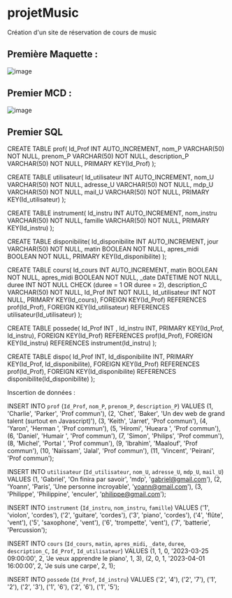 # projetMusic
Création d'un site de réservation de cours de music

## Première Maquette :

![image](https://user-images.githubusercontent.com/82157014/206127800-bcda31d2-5794-4725-a68f-44ab0f41b996.png)

## Premier MCD :

  ![image](https://user-images.githubusercontent.com/82157014/206128912-7b1f4d49-dd7c-4b6a-b516-af567dae6ec8.png)
  
## Premier SQL
CREATE TABLE prof(
   Id_Prof INT AUTO_INCREMENT,
   nom_P VARCHAR(50) NOT NULL,
   prenom_P VARCHAR(50) NOT NULL,
   description_P VARCHAR(50) NOT NULL,
   PRIMARY KEY(Id_Prof)
);

CREATE TABLE utilisateur(
   Id_utilisateur INT AUTO_INCREMENT,
   nom_U VARCHAR(50) NOT NULL,
   adresse_U VARCHAR(50) NOT NULL,
   mdp_U VARCHAR(50) NOT NULL,
   mail_U VARCHAR(50) NOT NULL,
   PRIMARY KEY(Id_utilisateur)
);

CREATE TABLE instrument(
   Id_instru INT AUTO_INCREMENT,
   nom_instru VARCHAR(50) NOT NULL,
   famille VARCHAR(50) NOT NULL,
   PRIMARY KEY(Id_instru)
);

CREATE TABLE disponibilite(
   Id_disponibilite INT AUTO_INCREMENT,
   jour VARCHAR(50) NOT NULL,
   matin BOOLEAN NOT NULL,
   apres_midi BOOLEAN NOT NULL,
   PRIMARY KEY(Id_disponibilite)
);

CREATE TABLE cours(
   Id_cours INT AUTO_INCREMENT,
   matin BOOLEAN NOT NULL,
   apres_midi BOOLEAN NOT NULL,
   _date DATETIME NOT NULL,
   duree INT NOT NULL CHECK (duree = 1 OR duree = 2),
   description_C VARCHAR(50) NOT NULL,
   Id_Prof INT NOT NULL,
   Id_utilisateur INT NOT NULL,
   PRIMARY KEY(Id_cours),
   FOREIGN KEY(Id_Prof) REFERENCES prof(Id_Prof),
   FOREIGN KEY(Id_utilisateur) REFERENCES utilisateur(Id_utilisateur)
);

CREATE TABLE possede(
   Id_Prof INT ,
   Id_instru INT,
   PRIMARY KEY(Id_Prof, Id_instru),
   FOREIGN KEY(Id_Prof) REFERENCES prof(Id_Prof),
   FOREIGN KEY(Id_instru) REFERENCES instrument(Id_instru)
);

CREATE TABLE dispo(
   Id_Prof INT,
   Id_disponibilite INT,
   PRIMARY KEY(Id_Prof, Id_disponibilite),
   FOREIGN KEY(Id_Prof) REFERENCES prof(Id_Prof),
   FOREIGN KEY(Id_disponibilite) REFERENCES disponibilite(Id_disponibilite)
);

Inscertion de données :

INSERT INTO `prof` (`Id_Prof`, `nom_P`, `prenom_P`, `description_P`) VALUES
(1, 'Charlie', 'Parker', 'Prof commun'),
(2, 'Chet', 'Baker', 'Un dev web de grand talent (surtout en Javascript)'),
(3, 'Keith', 'Jarret', 'Prof commun'),
(4, 'Yaron', 'Herman ', 'Prof commun'),
(5, 'Hiromi', 'Hueara ', 'Prof commun'),
(6, 'Daniel', 'Humair ', 'Prof commun'),
(7, 'Simon', 'Philips', 'Prof commun'),
(8, 'Michel', 'Portal ', 'Prof commun'),
(9, 'Ibrahim', 'Maalouf', 'Prof commun'),
(10, 'Naïssam', 'Jalal', 'Prof commun'),
(11, 'Vincent', 'Peirani', 'Prof commun');

INSERT INTO `utilisateur` (`Id_utilisateur`, `nom_U`, `adresse_U`, `mdp_U`, `mail_U`) VALUES
(1, 'Gabriel', 'On finira par savoir', 'mdp', 'gabriel@gmail.com'),
(2, 'Yoann', 'Paris', 'Une personne incroyable', 'yoann@gmail.com'),
(3, 'Philippe', 'Philippine', 'enculer', 'philippe@gmail.com');

INSERT INTO `instrument` (`Id_instru`, `nom_instru`, `famille`) VALUES ('1', 'violon', 'cordes'), ('2', 'guitare', 'cordes'), ('3', 'piano', 'cordes'), ('4', 'flûte', 'vent'), ('5', 'saxophone', 'vent'), ('6', 'trompette', 'vent'), ('7', 'batterie', 'Percussion');

INSERT INTO `cours` (`Id_cours`, `matin`, `apres_midi`, `_date`, `duree`, `description_C`, `Id_Prof`, `Id_utilisateur`) VALUES
(1, 1, 0, '2023-03-25 09:00:00', 2, 'Je veux apprendre le piano', 1, 3),
(2, 0, 1, '2023-04-01 16:00:00', 2, 'Je suis une carpe', 2, 1); 

INSERT INTO `possede` (`Id_Prof`, `Id_instru`) VALUES ('2', '4'), ('2', '7'), ('1', '2'), ('2', '3'), ('1', '6'), ('2', '6'), ('1', '5');
